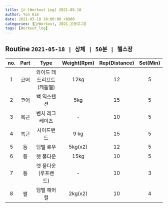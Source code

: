 ```yaml
---
title: 🏋️‍♂️ [Workout Log] 2021-05-18
author: Yon Kim
date: 2021-05-18 10:00:00 +0900
categories: [🏋️‍♂️Workout, 2021_운동로그]
tags: [Workout_log]
---
```


## Routine `2021-05-18 | 상체 | 50분 | 헬스장`

| no. | Part |           Type            | Weight(Rpm) | Rep(Distance) | Set(Min) |
| :-: | :--: | :-----------------------: | :---------: | :-----------: | :------: |
|  1  | 코어 | 와이드 데드리프트(케틀벨) |    12kg     |      12       |    5     |
|  2  | 코어 |        백 익스텐션        |     5kg     |      15       |    5     |
|  3  | 복근 |      벤치 레그레이즈      |      -      |      10       |    5     |
|  4  | 복근 |        사이드밴드         |    9 kg     |      15       |    5     |
|  5  |  등  |         덤벨 로우         |   5kg(x2)   |      12       |    5     |
|  6  |  등  |         렛 풀다운         |    15kg     |      10       |    5     |
|  7  |  등  |    렛 풀다운(루프밴드)    |      -      |      10       |    3     |
|  8  |  팔  |        덤밸 해머컬        |   2kg(x2)   |      10       |    4     |
